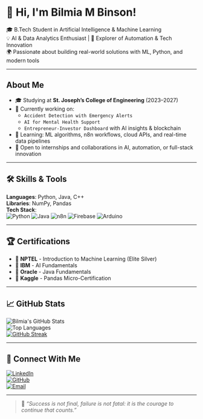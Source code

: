 # 👋 Hi, I'm Bilmia M Binson!

🎓 B.Tech Student in Artificial Intelligence & Machine Learning  
💡 AI & Data Analytics Enthusiast | 🚀 Explorer of Automation & Tech Innovation  
🌍 Passionate about building real-world solutions with ML, Python, and modern tools

---

##  About Me
- 🎓 Studying at **St. Joseph’s College of Engineering** (2023–2027)  
- 🔭 Currently working on:
  - `Accident Detection with Emergency Alerts`
  - `AI for Mental Health Support`
  - `Entrepreneur-Investor Dashboard` with AI insights & blockchain  
- 🌱 Learning: ML algorithms, n8n workflows, cloud APIs, and real-time data pipelines
- 👀 Open to internships and collaborations in AI, automation, or full-stack innovation

---

## 🛠️ Skills & Tools
**Languages**: Python, Java, C++  
**Libraries**: NumPy, Pandas  
**Tech Stack**:  
![Python](https://img.shields.io/badge/Python-3776AB?style=for-the-badge&logo=python&logoColor=white)
![Java](https://img.shields.io/badge/Java-ED8B00?style=for-the-badge&logo=openjdk&logoColor=white)
![n8n](https://img.shields.io/badge/n8n-Automation-orange?style=for-the-badge&logo=n8n&logoColor=white)
![Firebase](https://img.shields.io/badge/Firebase-yellow?style=for-the-badge&logo=firebase&logoColor=black)
![Arduino](https://img.shields.io/badge/Arduino-blue?style=for-the-badge&logo=arduino&logoColor=white)

---

## 🏆 Certifications
- 🏅 **NPTEL** - Introduction to Machine Learning (Elite Silver)  
- 🏅 **IBM** - AI Fundamentals  
- 🏅 **Oracle** - Java Fundamentals  
- 🏅 **Kaggle** - Pandas Micro-Certification  

---

## 📈 GitHub Stats
![Bilmia's GitHub Stats](https://github-readme-stats.vercel.app/api?username=BilmiaBinson&show_icons=true&theme=tokyonight)  
![Top Languages](https://github-readme-stats.vercel.app/api/top-langs/?username=BilmiaBinson&layout=compact&theme=tokyonight)  
[![GitHub Streak](https://streak-stats.demolab.com?user=BilmiaBinson&theme=tokyonight)](https://git.io/streak-stats)

---

## 🔗 Connect With Me
[![LinkedIn](https://img.shields.io/badge/LinkedIn-blue?style=for-the-badge&logo=linkedin&logoColor=white)](https://www.linkedin.com/in/bilmia-binson-968898296)  
[![GitHub](https://img.shields.io/badge/GitHub-grey?style=for-the-badge&logo=github)](https://github.com/BilmiaBinson)  
[![Email](https://img.shields.io/badge/Gmail-red?style=for-the-badge&logo=gmail&logoColor=white)](mailto:bilmiabilse@gmail.com)

---

> 🧠 *“Success is not final, failure is not fatal: it is the courage to continue that counts.”*
